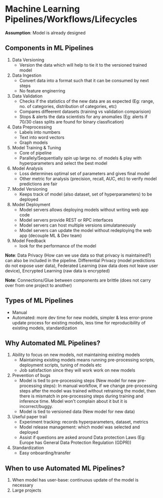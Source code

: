 # Machine Learning Pipelines/Workflows/Lifecycles
**Assumption**: Model is already designed

## Components in ML Pipelines
1. Data Versioning
    - Version the data which will help to tie it to the versioned trained model
2. Data Ingestion
    - Convert data into a format such that it can be consumed by next steps
    - No feature enginerring
3. Data Validation
    - Checks if the statistics of the new data are as expected (Eg: range, no. of categories, distribution of categories, etc)
    - Compares diffeerent datasets (training vs validation comparision)
    - Stops & alerts the data scientists for any anomalies (Eg: alerts if 70/30 class splits are found for binary classfication)
4. Data Preprocessing
    - Labels into numbers
    - Text into word vectors
    - Graph models
5. Model Training & Tuning
    - Core of pipeline
    - Parallely/Sequentially spin up large no. of models & play with hyperparameters and select the best model
6. Model Analysis
    - Loss determines optimal set of parameters and gives final model
    - Other metric for analysis (precision, recall, AUC, etc) to verify model predictions are fair
7. Model Versioning
    - Keeps track of model (also dataset, set of hyperparameters) to be deployed
8. Model Deployment
    - Model servers allows deploying models without writing web app code
    - Model servers provide REST or RPC interfaces
    - Model servers can host multiple versions simulataneously
    - Model servers can update the model without redeploying the web app (decouple ML & Dev team)
9. Model Feedback
    - look for the performance of the model

**Note**: Data Privacy (How can we use data so that privacy is maintained?) can also be included in the pipeline. Differential Privacy (model predictions do not expose user data), Federated Learning (raw data does not leave user device), Encrypted Learning (raw data is encrypted)

**Note**: Connections/Glue between components are brittle (does not carry over from one project to another)

## Types of ML Pipelines
- Manual
- Automated: more dev time for new models, simpler & less error-prone update process for existing models, less time for reproducibility of existing models, standardization

## Why Automated ML Pipelines?
1. Ability to focus on new models, not maintaining existing models
    - Maintaining existing models means running pre-processing scripts, deployment scripts, tuning of models etc
    - Job satisfaction since they will work work on new models
2. Prevention of bugs
    - Model is tied to pre-processing steps (New model for new pre-processing steps): In manual workflow, if we change pre-processing steps after the model was trained without retraining the model, then there is mismatch in pre-processing steps during training and inference time. Model won't complain about it but it is incorrect/buggy. 
    - Model is tied to versioned data (New model for new data)
3. Useful paper trail
    - Experiment tracking: records hyperparameters, dataset, metrics
    - Model release management: which model was selected and deployed
    - Assist if questions are asked around Data protection Laws (Eg: Europe has General Data Protection Regulation (GDPR))
4. Standardization
    - Easy onboarding/transfer   
    
## When to use Automated ML Pipelines?
1. When model has user-base: continuous update of the model is necessary
2. Large projects
